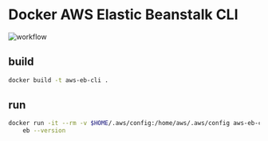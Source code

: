# Docker AWS Elastic Beanstalk CLI

![workflow](https://github.com/taesuz/docker-aws-eb-cli/actions/workflows/docker-build-and-push.yml/badge.svg)

## build 
```bash
docker build -t aws-eb-cli .
```

## run
```bash
docker run -it --rm -v $HOME/.aws/config:/home/aws/.aws/config aws-eb-cli \
    eb --version
```
